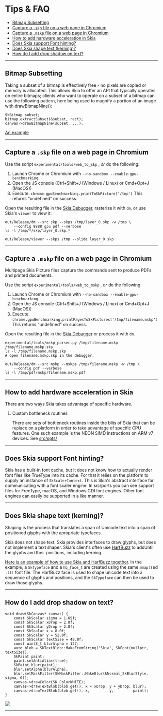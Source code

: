 Tips & FAQ
==========

+   [Bitmap Subsetting](#bitmap-subsetting)
+   [Capture a `.skp` file on a web page in Chromium](#skp-capture)
+   [Capture a `.mskp` file on a web page in Chromium](#mskp-capture)
+   [How to add hardware acceleration in Skia](#hw-acceleration)
+   [Does Skia support Font hinting?](#font-hinting)
+   [Does Skia shape text (kerning)?](#kerning)
+   [How do I add drop shadow on text?](#text-shadow)

* * *

<span id="bitmap-subsetting">Bitmap Subsetting</span>
-----------------------------------------------------

Taking a subset of a bitmap is effectively free - no pixels are copied or
memory is allocated. This allows Skia to offer an API that typically operates
on entire bitmaps; clients who want to operate on a subset of a bitmap can use
the following pattern, here being used to magnify a portion of an image with
drawBitmapNine():

    SkBitmap subset;
    bitmap.extractSubset(&subset, rect);
    canvas->drawBitmapNine(subset, ...);

[An example](https://fiddle.skia.org/c/@subset_example)


* * *

<span id="skp-capture">Capture a `.skp` file on a web page in Chromium</span>
-----------------------------------------------------------------------------

Use the script `experimental/tools/web_to_skp` , *or* do the following:

1.  Launch Chrome or Chromium with `--no-sandbox --enable-gpu-benchmarking`
2.  Open the JS console (Ctrl+Shift+J (Windows / Linux) or Cmd+Opt+J (MacOS))
3.  Execute: `chrome.gpuBenchmarking.printToSkPicture('/tmp')`
    This returns "undefined" on success.

Open the resulting file in the [Skia Debugger](/dev/tools/debugger), rasterize it with `dm`,
or use Skia's `viewer` to view it:

<!--?prettify lang=sh?-->

    out/Release/dm --src skp --skps /tmp/layer_0.skp -w /tmp \
        --config 8888 gpu pdf --verbose
    ls -l /tmp/*/skp/layer_0.skp.*

    out/Release/viewer --skps /tmp --slide layer_0.skp

* * *

<span id="mskp-capture">Capture a `.mskp` file on a web page in Chromium</span>
-------------------------------------------------------------------------------

Multipage Skia Picture files capture the commands sent to produce PDFs
and printed documents.

Use the script `experimental/tools/web_to_mskp` , *or* do the following:

1.  Launch Chrome or Chromium with `--no-sandbox --enable-gpu-benchmarking`
2.  Open the JS console (Ctrl+Shift+J (Windows / Linux) or Cmd+Opt+J (MacOS))
3.  Execute: `chrome.gpuBenchmarking.printPagesToSkPictures('/tmp/filename.mskp')`
    This returns "undefined" on success.

Open the resulting file in the [Skia Debugger](/dev/tools/debugger) or
process it with `dm`.

<!--?prettify lang=sh?-->

    experimental/tools/mskp_parser.py /tmp/filename.mskp /tmp/filename.mskp.skp
    ls -l /tmp/filename.mskp.skp
    # open filename.mskp.skp in the debugger.

    out/Release/dm --src mskp --mskps /tmp/filename.mskp -w /tmp \
        --config pdf --verbose
    ls -l /tmp/pdf/mskp/filename.mskp.pdf

* * *

<span id="hw-acceleration">How to add hardware acceleration in Skia</span>
--------------------------------------------------------------------------

There are two ways Skia takes advantage of specific hardware.

1.  Custom bottleneck routines

    There are sets of bottleneck routines inside the blits of Skia
    that can be replace on a platform in order to take advantage of
    specific CPU features. One such example is the NEON SIMD
    instructions on ARM v7 devices. See [src/opts/](https://skia.googlesource.com/skia/+/master/src/opts/)

* * *

<span id="font-hinting">Does Skia support Font hinting?</span>
--------------------------------------------------------------

Skia has a built-in font cache, but it does not know how to actually render font
files like TrueType into its cache. For that it relies on the platform to
supply an instance of `SkScalerContext`. This is Skia's abstract interface for
communicating with a font scaler engine. In src/ports you can see support
files for FreeType, macOS, and Windows GDI font engines. Other font
engines can easily be supported in a like manner.


* * *

<span id="kerning">Does Skia shape text (kerning)?</span>
---------------------------------------------------------

Shaping is the process that translates a span of Unicode text into a span of
positioned glyphs with the apropriate typefaces.

Skia does not shape text.  Skia provides interfaces to draw glyphs, but does
not implement a text shaper. Skia's client's often use
[HarfBuzz](http://www.freedesktop.org/wiki/Software/HarfBuzz/) to
addUntil the glyphs and their positions, including kerning.

[Here is an example of how to use Skia and HarfBuzz
together](https://github.com/aam/skiaex).  In the example, a
`SkTypeface` and a `hb_face_t` are created using the same `mmap()`ed
`.ttf` font file. The HarfBuzz face is used to shape unicode text into
a sequence of glyphs and positions, and the `SkTypeface` can then be
used to draw those glyphs.

* * *

<span id="text-shadow">How do I add drop shadow on text?</span>
---------------------------------------------------------------

<!--?prettify lang=cc?-->

    void draw(SkCanvas* canvas) {
        const SkScalar sigma = 1.65f;
        const SkScalar xDrop = 2.0f;
        const SkScalar yDrop = 2.0f;
        const SkScalar x = 8.0f;
        const SkScalar y = 52.0f;
        const SkScalar textSize = 48.0f;
        const uint8_t blurAlpha = 127;
        auto blob = SkTextBlob::MakeFromString("Skia", SkFont(nullptr, textSize));
        SkPaint paint;
        paint.setAntiAlias(true);
        SkPaint blur(paint);
        blur.setAlpha(blurAlpha);
        blur.setMaskFilter(SkMaskFilter::MakeBlur(kNormal_SkBlurStyle, sigma, 0));
        canvas->drawColor(SK_ColorWHITE);
        canvas->drawTextBlob(blob.get(), x + xDrop, y + yDrop, blur);
        canvas->drawTextBlob(blob.get(), x,         y,         paint);
    }

<a href='https://fiddle.skia.org/c/@text_shadow'><img src='https://fiddle.skia.org/i/@text_shadow_raster.png'></a>

* * *

<div style="margin-bottom:99%"></div>
